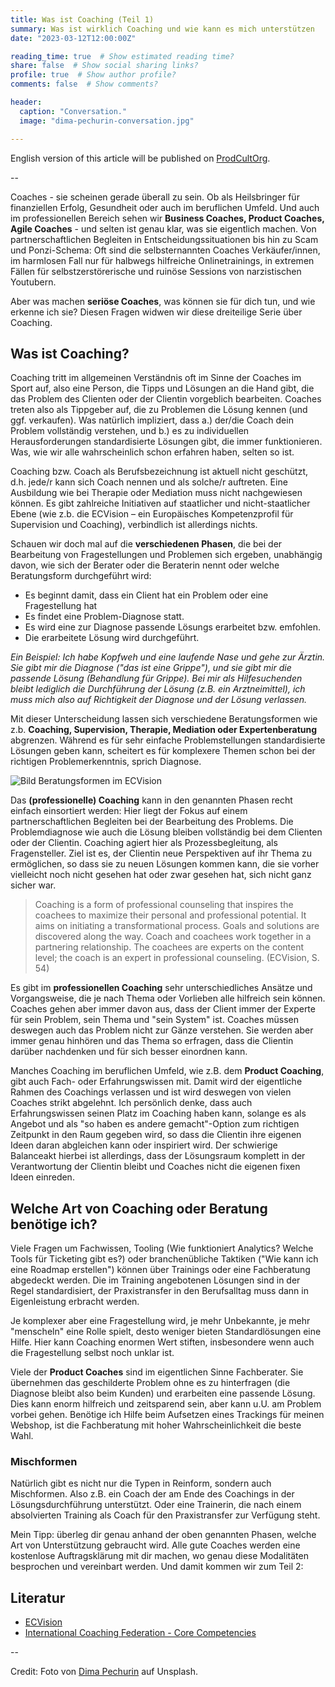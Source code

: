 ```yaml
---
title: Was ist Coaching (Teil 1)
summary: Was ist wirklich Coaching und wie kann es mich unterstützen
date: "2023-03-12T12:00:00Z"

reading_time: true  # Show estimated reading time?
share: false  # Show social sharing links?
profile: true  # Show author profile?
comments: false  # Show comments?

header:
  caption: "Conversation."
  image: "dima-pechurin-conversation.jpg"

---
```


English version of this article will be published on [ProdCultOrg](https://blog.productcult.org/).

--

Coaches - sie scheinen gerade überall zu sein. Ob als Heilsbringer für finanziellen Erfolg, Gesundheit oder auch im beruflichen Umfeld. Und auch im professionellen Bereich sehen wir **Business Coaches, Product Coaches, Agile Coaches** - und selten ist genau klar, was sie eigentlich machen. 
Von partnerschaftlichen Begleiten in Entscheidungssituationen bis hin zu Scam und Ponzi-Schema: Oft sind die selbsternannten Coaches Verkäufer/innen, im harmlosen Fall nur für halbwegs hilfreiche Onlinetrainings, in extremen Fällen für selbstzerstörerische und ruinöse Sessions von narzistischen Youtubern.

Aber was machen **seriöse Coaches**, was können sie für dich tun, und wie erkenne ich sie? Diesen Fragen widwen wir diese dreiteilige Serie über Coaching.



## Was ist Coaching?

Coaching tritt im allgemeinen Verständnis oft im Sinne der Coaches im Sport auf, also eine Person, die Tipps und Lösungen an die Hand gibt, die das Problem des Clienten oder der Clientin vorgeblich bearbeiten. Coaches treten also als Tippgeber auf, die zu Problemen die Lösung kennen (und ggf. verkaufen). Was natürlich impliziert, dass a.) der/die Coach dein Problem vollständig verstehen, und b.) es zu individuellen Herausforderungen standardisierte Lösungen gibt, die immer funktionieren. Was, wie wir alle wahrscheinlich schon erfahren haben, selten so ist.

Coaching bzw. Coach als Berufsbezeichnung ist aktuell nicht geschützt, d.h. jede/r kann sich Coach nennen und als solche/r auftreten. Eine Ausbildung wie bei Therapie oder Mediation muss nicht nachgewiesen können. Es gibt zahlreiche Initiativen auf staatlicher und nicht-staatlicher Ebene (wie z.b. die ECVision – ein Europäisches Kompetenzprofil für Supervision und Coaching), verbindlich ist allerdings nichts. 

Schauen wir doch mal auf die **verschiedenen Phasen**, die bei der Bearbeitung von Fragestellungen und Problemen sich ergeben, unabhängig davon, wie sich der Berater oder die Beraterin nennt oder welche Beratungsform durchgeführt wird:

- Es beginnt damit, dass ein Client hat ein Problem oder eine Fragestellung hat
- Es findet eine Problem-Diagnose statt.
- Es wird eine zur Diagnose passende Lösungs erarbeitet bzw. emfohlen.
- Die erarbeitete Lösung wird durchgeführt.

_Ein Beispiel: Ich habe Kopfweh und eine laufende Nase und gehe zur Ärztin. Sie gibt mir die Diagnose ("das ist eine Grippe"), und sie gibt mir die passende Lösung (Behandlung für Grippe). Bei mir als Hilfesuchenden bleibt lediglich die Durchführung der Lösung (z.B. ein Arztneimittel), ich muss mich also auf Richtigkeit der Diagnose und der Lösung verlassen._ 

Mit dieser Unterscheidung lassen sich verschiedene Beratungsformen wie z.b. **Coaching, Supervision, Therapie, Mediation oder Expertenberatung** abgrenzen. Während es für sehr einfache Problemstellungen standardisierte Lösungen geben kann, scheitert es für komplexere Themen schon bei der richtigen Problemerkenntnis, sprich Diagnose.



![Bild Beratungsformen im ECVision ](ECVision-Beratungsformen.jpg "Beratungsformen im ECVision")

Das **(professionelle) Coaching** kann in den genannten Phasen recht einfach einsortiert werden: 
Hier liegt der Fokus auf einem partnerschaftlichen Begleiten bei der Bearbeitung des Problems. Die Problemdiagnose wie auch die Lösung bleiben vollständig bei dem Clienten oder der Clientin. Coaching agiert hier als Prozessbegleitung, als Fragensteller. 
Ziel ist es, der Clientin neue Perspektiven auf ihr Thema zu ermöglichen, so dass sie zu neuen Lösungen kommen kann, die sie vorher vielleicht noch nicht gesehen hat oder zwar gesehen hat, sich nicht ganz sicher war.
 
> Coaching is a form of professional counseling that inspires the coachees to maximize their personal and professional potential. It aims on initiating a transformational process. Goals and solutions are discovered along the way. Coach and coachees work together in a partnering relationship. The coachees are experts  on the content level; the coach is an expert in professional counseling. (ECVision, S. 54)

Es gibt im **professionellen Coaching** sehr unterschiedliches Ansätze und Vorgangsweise, die je nach Thema oder Vorlieben alle hilfreich sein können. Coaches gehen aber immer davon aus, dass der Client immer der Experte für sein Problem, sein Thema und "sein System" ist. Coaches müssen deswegen auch das Problem nicht zur Gänze verstehen. Sie werden aber immer genau hinhören und das Thema so erfragen, dass die Clientin darüber nachdenken und für sich besser einordnen kann. 

Manches Coaching im beruflichen Umfeld, wie z.B. dem **Product Coaching**, gibt auch Fach- oder Erfahrungswissen mit. Damit wird der eigentliche Rahmen des Coachings verlassen und ist wird deswegen von vielen Coaches strikt abgelehnt. Ich persönlich denke, dass auch Erfahrungswissen seinen Platz im Coaching haben kann, solange es als Angebot und als "so haben es andere gemacht"-Option zum richtigen Zeitpunkt in den Raum gegeben wird, so dass die Clientin ihre eigenen Ideen daran abgleichen kann oder inspiriert wird. Der schwierige Balanceakt hierbei ist allerdings, dass der Lösungsraum komplett in der Verantwortung der Clientin bleibt und Coaches nicht die eigenen fixen Ideen einreden. 



## Welche Art von Coaching oder Beratung benötige ich?

Viele Fragen um Fachwissen, Tooling (Wie funktioniert Analytics? Welche Tools für Ticketing gibt es?) oder branchenübliche Taktiken ("Wie kann ich eine Roadmap erstellen") können über Trainings oder eine Fachberatung abgedeckt werden. Die im Training angebotenen Lösungen sind in der Regel standardisiert, der Praxistransfer in den Berufsalltag muss dann in Eigenleistung erbracht werden.

Je komplexer aber eine Fragestellung wird, je mehr Unbekannte, je mehr "menscheln" eine Rolle spielt, desto weniger bieten Standardlösungen eine Hilfe. Hier kann Coaching enormen Wert stiften, insbesondere wenn auch die Fragestellung selbst noch unklar ist.

Viele der **Product Coaches** sind im eigentlichen Sinne Fachberater. Sie übernehmen das geschilderte Problem ohne es zu hinterfragen (die Diagnose bleibt also beim Kunden) und erarbeiten eine passende Lösung. Dies kann enorm hilfreich und zeitsparend sein, aber kann u.U. am Problem vorbei gehen. 
Benötige ich Hilfe beim Aufsetzen eines Trackings für meinen Webshop, ist die Fachberatung mit hoher Wahrscheinlichkeit die beste Wahl.


### Mischformen
Natürlich gibt es nicht nur die Typen in Reinform, sondern auch Mischformen. Also z.B. ein Coach der am Ende des Coachings in der Lösungsdurchführung unterstützt. Oder eine Trainerin, die nach einem absolvierten Training als Coach für den Praxistransfer zur Verfügung steht. 

Mein Tipp: überleg dir genau anhand der oben genannten Phasen, welche Art von Unterstützung gebraucht wird. Alle gute Coaches werden eine kostenlose Auftragsklärung mit dir machen, wo genau diese Modalitäten besprochen und vereinbart werden. Und damit kommen wir zum Teil 2:



## Literatur
- [ECVision](https://anse.eu/wp-content/uploads/doc/ECVision/ECvision_e_book.pdf)
- [International Coaching Federation - Core Competencies](https://coachingfederation.org/credentials-and-standards/core-competencies)

--

Credit: Foto von [Dima Pechurin](https://unsplash.com/@pechka) auf Unsplash. 

